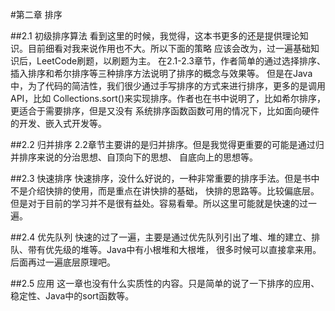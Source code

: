 #第二章 排序

##2.1 初级排序算法 
看到这里的时候，我觉得，这本书更多的还是提供理论知识。目前细看对我来说作用也不大。所以下面的策略
应该会改为，过一遍基础知识后，LeetCode刷题，以刷题为主。
在2.1-2.3章节，作者简单的通过选择排序、插入排序和希尔排序等三种排序方法说明了排序的概念与效果等。
但是在Java中，为了代码的简洁性，我们很少通过手写排序的方式来进行排序，更多的是调用API，比如
Collections.sort()来实现排序。作者也在书中说明了，比如希尔排序，更适合于需要排序，但是又没有
系统排序函数函数可用的情况下，比如面向硬件的开发、嵌入式开发等。

##2.2 归并排序
2.2章节主要讲的是归并排序。但是我觉得更重要的可能是通过归并排序来说的分治思想、自顶向下的思想、
自底向上的思想等。

##2.3 快速排序
快速排序，没什么好说的，一种非常重要的排序手法。但是书中不是介绍快排的使用，而是重点在讲快排的基础，
快排的思路等。比较偏底层。但是对于目前的学习并不是很有益处。容易看晕。所以这里可能就是快速的过一遍。

##2.4 优先队列
快速的过了一遍，主要是通过优先队列引出了堆、堆的建立、排队、带有优先级的堆等。Java中有小根堆和大根堆，
很多时候可以直接拿来用。后面再过一遍底层原理吧。

##2.5 应用
这一章也没有什么实质性的内容。只是简单的说了一下排序的应用、稳定性、Java中的sort函数等。




